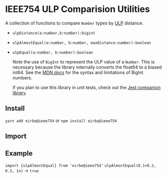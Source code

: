 # IEEE754 ULP Comparision Utilities

A collection of functions to compare `Number` types by [ULP](https://en.wikipedia.org/wiki/Unit_in_the_last_place) distance.

- `ulpDistance(a:number,b:number):bigint`
- `ulpAlmostEqual(a:number, b:number, maxDistance:number):boolean`
- `ulpEqual(a:number, b:number):boolean`

  Note the use of `BigInt` to represent the ULP value of a `Number`. This is necessary because the library internally converts the float64 to a biased int64. See the [MDN docs](https://developer.mozilla.org/en-US/docs/Web/JavaScript/Reference/Global_Objects/BigInt) for the syntax and limitations of BigInt numbers.

  If you plan to use this library in unit tests, check out the [Jest companion library](https://github.com/abrie/jest-ieee754).

## Install

`yarn add eirba@ieee754`
or
`npm install eirba@ieee754`

## Import

## Example

`import {ulpAlmostEqual} from 'eirbe@ieee754'`
`ulpAlmostEqual(0.1+0.2, 0.3, 1n)` -> `true`
